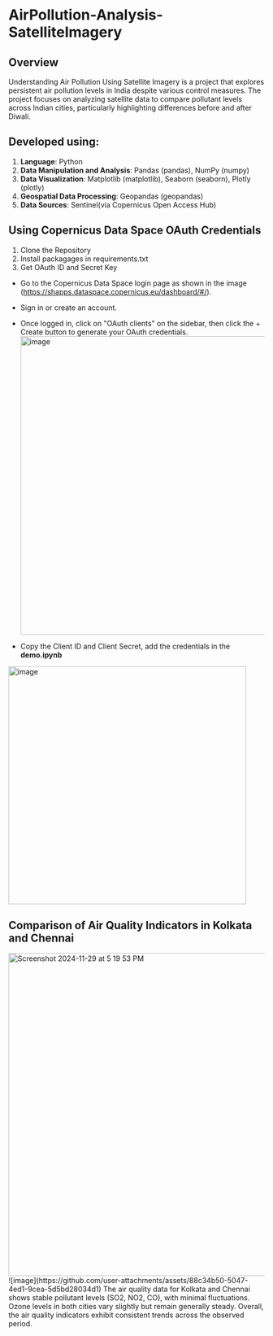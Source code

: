 

# AirPollution-Analysis-SatelliteImagery #

**Overview**
------------
Understanding Air Pollution Using Satellite Imagery is a project that explores persistent air pollution levels in India despite various control measures. The project focuses on analyzing satellite data to compare pollutant levels across Indian cities, particularly highlighting differences before and after Diwali.

**Developed using:**
------------
1. **Language**: Python
2. **Data Manipulation and Analysis**: Pandas (pandas), NumPy (numpy)
3. **Data Visualization**: Matplotlib (matplotlib), Seaborn (seaborn), Plotly (plotly)
4. **Geospatial Data Processing**: Geopandas (geopandas)
5. **Data Sources**: Sentinel(via Copernicus Open Access Hub)

**Using Copernicus Data Space OAuth Credentials**
-------------
1. Clone the Repository
2. Install packagages in requirements.txt
3. Get OAuth ID and Secret Key

- Go to the Copernicus Data Space login page as shown in the image (https://shapps.dataspace.copernicus.eu/dashboard/#/).
- Sign in or create an account.
- Once logged in, click on "OAuth clients" on the sidebar, then click the + Create button to generate your OAuth credentials.
  <img width="587" alt="image" src="https://github.com/user-attachments/assets/d8fc8ec5-a1f0-44ea-80d0-38956955dc06">

 - Copy the Client ID and Client Secret, add the credentials in the **demo.ipynb**
 <img width="468" alt="image" src="https://github.com/user-attachments/assets/289b01f7-63a0-49b9-80f4-bbcd35bbccc0">

**Comparison of Air Quality Indicators in Kolkata and Chennai**
-------------
<img width="635" alt="Screenshot 2024-11-29 at 5 19 53 PM" src="https://github.com/user-attachments/assets/f897b8e5-5c44-4d14-9afb-5abf2fae8035">
![image](https://github.com/user-attachments/assets/88c34b50-5047-4ed1-9cea-5d5bd28034d1)
The air quality data for Kolkata and Chennai shows stable pollutant levels (SO2, NO2, CO), with minimal fluctuations. Ozone levels in both cities vary slightly but remain generally steady. Overall, the air quality indicators exhibit consistent trends across the observed period.



 


